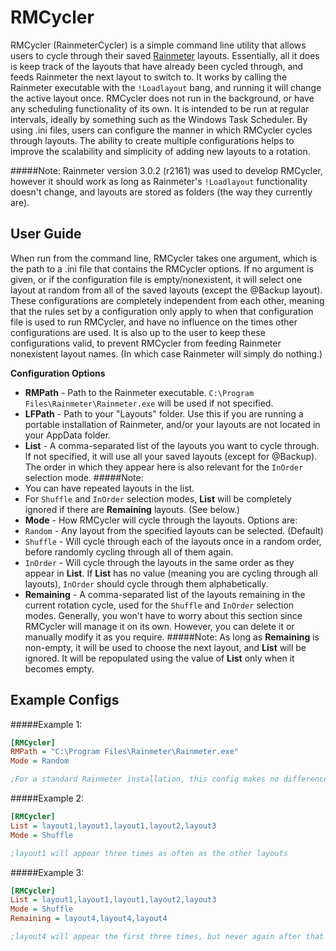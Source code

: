 RMCycler
=============

RMCycler (RainmeterCycler) is a simple command line utility that allows users to cycle through their saved [Rainmeter](http://www.rainmeter.net) layouts. Essentially, all it does is keep track of the layouts that have already been cycled through, and feeds Rainmeter the next layout to switch to. It works by calling the Rainmeter executable with the `!Loadlayout` bang, and running it will change the active layout once. RMCycler does not run in the background, or have any scheduling functionality of its own. It is intended to be run at regular intervals, ideally by something such as the Windows Task Scheduler. By using .ini files, users can configure the manner in which RMCycler cycles through layouts. The ability to create multiple configurations helps to improve the scalability and simplicity of adding new layouts to a rotation.


#####Note:
Rainmeter version 3.0.2 (r2161) was used to develop RMCycler, however it should work as long as Rainmeter's `!Loadlayout` functionality doesn't change, and layouts are stored as folders (the way they currently are).



User Guide
-
When run from the command line, RMCycler takes one argument, which is the path to a .ini file that contains the RMCycler options. If no argument is given, or if the configuration file is empty/nonexistent, it will select one layout at random from all of the saved layouts (except the @Backup layout). These configurations are completely independent from each other, meaning that the rules set by a configuration only apply to when that configuration file is used to run RMCycler, and have no influence on the times other configurations are used. It is also up to the user to keep these configurations valid, to prevent RMCycler from feeding Rainmeter nonexistent layout names. (In which case Rainmeter will simply do nothing.)  


**Configuration Options**

* **RMPath** - Path to the Rainmeter executable. `C:\Program Files\Rainmeter\Rainmeter.exe` will be used if not specified.
* **LFPath** - Path to your "Layouts" folder. Use this if you are running a portable installation of Rainmeter, and/or your layouts are not located in your AppData folder. 
* **List** - A comma-separated list of the layouts you want to cycle through. If not specified, it will use all your saved layouts (except for @Backup). The order in which they appear here is also relevant for the `InOrder` selection mode.
#####Note:
 * You can have repeated layouts in the list.
 * For `Shuffle` and `InOrder` selection modes, **List** will be completely ignored if there are **Remaining** layouts. (See below.) 
* **Mode** - How RMCycler will cycle through the layouts. Options are:
 * `Random` - Any layout from the specified layouts can be selected. (Default)
 * `Shuffle` - Will cycle through each of the layouts once in a random order, before randomly cycling through all of them again.
 * `InOrder` - Will cycle through the layouts in the same order as they appear in **List**. If **List** has no value (meaning you are cycling through all layouts), `InOrder` should cycle through them alphabetically.
* **Remaining** - A comma-separated list of the layouts remaining in the current rotation cycle, used for the `Shuffle` and `InOrder` selection modes. Generally, you won't have to worry about this section since RMCycler will manage it on its own. However, you can delete it or manually modify it as you require.
#####Note:
As long as **Remaining** is non-empty, it will be used to choose the next layout, and **List** will be ignored. It will be repopulated using the value of **List** only when it becomes empty.


Example Configs
-

#####Example 1:


```ini
[RMCycler]
RMPath = "C:\Program Files\Rainmeter\Rainmeter.exe"
Mode = Random

;For a standard Rainmeter installation, this config makes no difference from no config at all

```

#####Example 2:

```ini
[RMCycler]
List = layout1,layout1,layout1,layout2,layout3
Mode = Shuffle

;layout1 will appear three times as often as the other layouts

```

#####Example 3:

```ini
[RMCycler]
List = layout1,layout1,layout1,layout2,layout3
Mode = Shuffle
Remaining = layout4,layout4,layout4

;layout4 will appear the first three times, but never again after that

```
